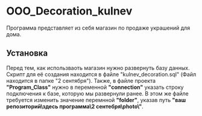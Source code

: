 # OOO_Decoration_kulnev
Программа представляет из себя магазин по продаже украшений для дома.

## Установка
Перед тем, как использваоть магазин нужно развернуть базу данных. Скрипт для её создания находится в файле "kulnev_decoration.sql" (Файл находится в папке "2 сентября").
Также, в файле проекта **"Program_Class"** нужно в переменной **"connection"** указать строку подключения к базе, которую мы развернули ранее.
В этом же файле требуется изменить значение перемнной **"folder"**, указав путь **"ваш репозиторий\\здесь программа\\2 сентебря\\photo\\"**.

